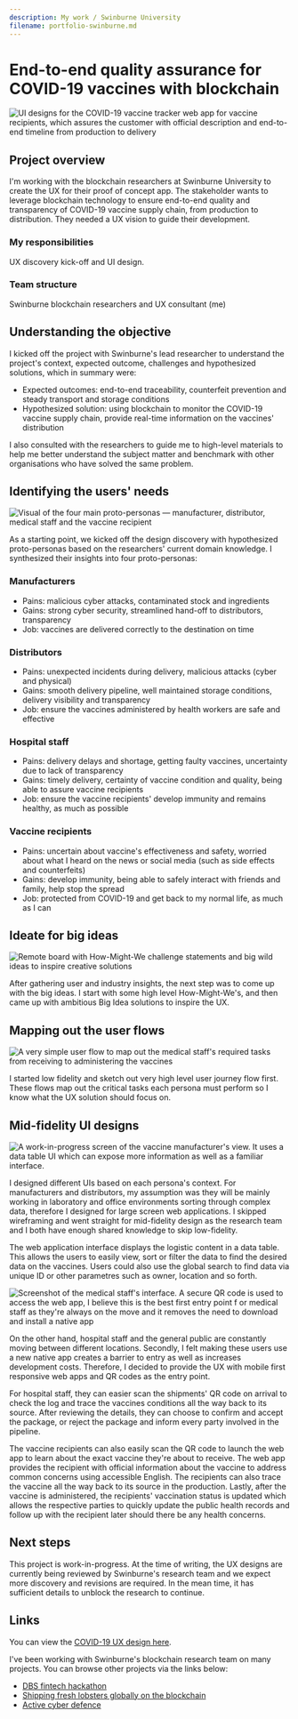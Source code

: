 ```yaml
---
description: My work / Swinburne University
filename: portfolio-swinburne.md
---
```


# End-to-end quality assurance for COVID-19 vaccines with blockchain

![UI designs for the COVID-19 vaccine tracker web app for vaccine recipients, which assures the customer with official description and end-to-end timeline from production to delivery](../images/swinburne-covid19-iphone.jpg)

## Project overview

I'm working with the blockchain researchers at Swinburne University to create the UX for their proof of concept app. The stakeholder wants to leverage blockchain technology to ensure end-to-end quality and transparency of COVID-19 vaccine supply chain, from production to distribution. They needed a UX vision to guide their development.

### My responsibilities

UX discovery kick-off and UI design.

### Team structure

Swinburne blockchain researchers and UX consultant (me)

## Understanding the objective

I kicked off the project with Swinburne's lead researcher to understand the project's context, expected outcome, challenges and hypothesized solutions, which in summary were:

- Expected outcomes: end-to-end traceability, counterfeit prevention and steady transport and storage conditions
- Hypothesized solution: using blockchain to monitor the COVID-19 vaccine supply chain, provide real-time information on the vaccines' distribution

I also consulted with the researchers to guide me to high-level materials to help me better understand the subject matter and benchmark with other organisations who have solved the same problem.

## Identifying the users' needs

![Visual of the four main proto-personas — manufacturer, distributor, medical staff and the vaccine recipient](../images/swinburne-covid19-proto-personas.jpg)

As a starting point, we kicked off the design discovery with hypothesized proto-personas based on the researchers' current domain knowledge. I synthesized their insights into four proto-personas:

### Manufacturers

- Pains: malicious cyber attacks, contaminated stock and ingredients
- Gains: strong cyber security, streamlined hand-off to distributors, transparency
- Job: vaccines are delivered correctly to the destination on time

### Distributors

- Pains: unexpected incidents during delivery, malicious attacks (cyber and physical)
- Gains: smooth delivery pipeline, well maintained storage conditions, delivery visibility and transparency
- Job: ensure the vaccines administered by health workers are safe and effective

### Hospital staff

- Pains: delivery delays and shortage, getting faulty vaccines, uncertainty due to lack of transparency
- Gains: timely delivery, certainty of vaccine condition and quality, being able to assure vaccine recipients
- Job: ensure the vaccine recipients' develop immunity and remains healthy, as much as possible

### Vaccine recipients

- Pains: uncertain about vaccine's effectiveness and safety, worried about what I heard on the news or social media (such as side effects and counterfeits)
- Gains: develop immunity, being able to safely interact with friends and family, help stop the spread
- Job: protected from COVID-19 and get back to my normal life, as much as I can

## Ideate for big ideas

![Remote board with How-Might-We challenge statements and big wild ideas to inspire creative solutions](../images/swinburne-covid19-big-ideas.jpg)

After gathering user and industry insights, the next step was to come up with the big ideas. I start with some high level How-Might-We's, and then came up with ambitious Big Idea solutions to inspire the UX.

## Mapping out the user flows

![A very simple user flow to map out the medical staff's required tasks from receiving to administering the vaccines](../images/swinburne-covid19-journey.jpg)

I started low fidelity and sketch out very high level user journey flow first. These flows map out the critical tasks each persona must perform so I know what the UX solution should focus on.

## Mid-fidelity UI designs

![A work-in-progress screen of the vaccine manufacturer's view. It uses a data table UI which can expose more information as well as a familiar interface.](../images/swinburne-covid19-manufacturer-view.jpg)

I designed different UIs based on each persona's context. For manufacturers and distributors, my assumption was they will be mainly working in laboratory and office environments sorting through complex data, therefore I designed for large screen web applications. I skipped wireframing and went straight for mid-fidelity design as the research team and I both have enough shared knowledge to skip low-fidelity.

The web application interface displays the logistic content in a data table. This allows the users to easily view, sort or filter the data to find the desired data on the vaccines. Users could also use the global search to find data via unique ID or other parametres such as owner, location and so forth.

![Screenshot of the medical staff's interface. A secure QR code is used to access the web app, I believe this is the best first entry point f or medical staff as they're always on the move and it removes the need to download and install a native app](../images/swinburne-covid19-medical-staff.jpg)

On the other hand, hospital staff and the general public are constantly moving between different locations. Secondly, I felt making these users use a new native app creates a barrier to entry as well as increases development costs. Therefore, I decided to provide the UX with mobile first responsive web apps and QR codes as the entry point.

For hospital staff, they can easier scan the shipments' QR code on arrival to check the log and trace the vaccines conditions all the way back to its source. After reviewing the details, they can choose to confirm and accept the package, or reject the package and inform every party involved in the pipeline.

The vaccine recipients can also easily scan the QR code to launch the web app to learn about the exact vaccine they're about to receive. The web app provides the recipient with official information about the vaccine to address common concerns using accessible English. The recipients can also trace the vaccine all the way back to its source in the production. Lastly, after the vaccine is administered, the recipients' vaccination status is updated which allows the respective parties to quickly update the public health records and follow up with the recipient later should there be any health concerns.

## Next steps

This project is work-in-progress. At the time of writing, the UX designs are currently being reviewed by Swinburne's research team and we expect more discovery and revisions are required. In the mean time, it has sufficient details to unblock the research to continue.

## Links

You can view the [COVID-19 UX design here](https://www.figma.com/file/FB8taUpTIyu7PAazM6t7GV/COVID-19-supply-chain?node-id=1%3A9245).

I've been working with Swinburne's blockchain research team on many projects. You can browse other projects via the links below:

- [DBS fintech hackathon](https://www.figma.com/file/NTiE7pfOHt758TlDVauN1I/Hackathon)
- [Shipping fresh lobsters globally on the blockchain](https://www.figma.com/file/bKIoc8PJnS5SCzGcgsImUQA2/Lobster?node-id=0%3A1)
- [Active cyber defence](https://www.figma.com/file/LB8DvuhAwpFAYL1lJAWG54/Traffic-product)
